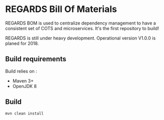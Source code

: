 # REGARDS Bill Of Materials

REGARDS BOM is used to centralize dependency management to have a consistent set of COTS and microservices. It's the first repository to build!

REGARDS is still under heavy development. Operational version V1.0.0 is planed for 2018.

## Build requirements

Build relies on :
* Maven 3+
* OpenJDK 8

## Build

```shell
mvn clean install
```